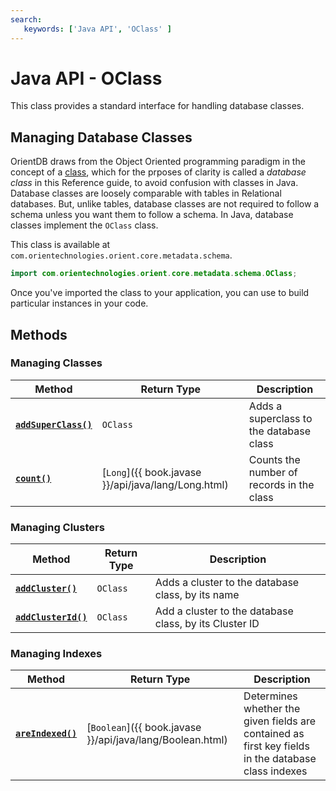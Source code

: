 ```yaml
---
search:
   keywords: ['Java API', 'OClass' ]
---
```


# Java API - OClass

This class provides a standard interface for handling database classes.

## Managing Database Classes

OrientDB draws from the Object Oriented programming paradigm in the concept of a [class](../general/Schema.html#class), which for the prposes of clarity is called a *database class* in this Reference guide, to avoid confusion with classes in Java.  Database classes are loosely comparable with tables in Relational databases.  But, unlike tables, database classes are not required to follow a schema unless you want them to follow a schema.  In Java, database classes implement the `OClass` class.

This class is available at `com.orientechnologies.orient.core.metadata.schema`.

```java
import com.orientechnologies.orient.core.metadata.schema.OClass;
```

Once you've imported the class to your application, you can use to build particular instances in your code.


## Methods

### Managing Classes

| Method | Return Type | Description |
|---|---|---|
| [**`addSuperClass()`**](Java-Ref-OClass-addSuperClass.md) | `OClass` | Adds a superclass to the database class |
| [**`count()`**](Java-Ref-OClass-count.md) | [`Long`]({{ book.javase }}/api/java/lang/Long.html) | Counts the number of records in the class |

### Managing Clusters

| Method | Return Type | Description |
|---|---|---|
| [**`addCluster()`**](Java-Ref-OClass-addCluster.md) | `OClass` | Adds a cluster to the database class, by its name |
| [**`addClusterId()`**](Java-Ref-OClass-addClusterId.md) | `OClass` | Add a cluster to the database class, by its Cluster ID |


### Managing Indexes

| Method | Return Type | Description |
|---|---|---|
| [**`areIndexed()`**](Java-Ref-OClass-areIndexed.md) | [`Boolean`]({{ book.javase }}/api/java/lang/Boolean.html) | Determines whether the given fields are contained as first key fields in the database class indexes |
